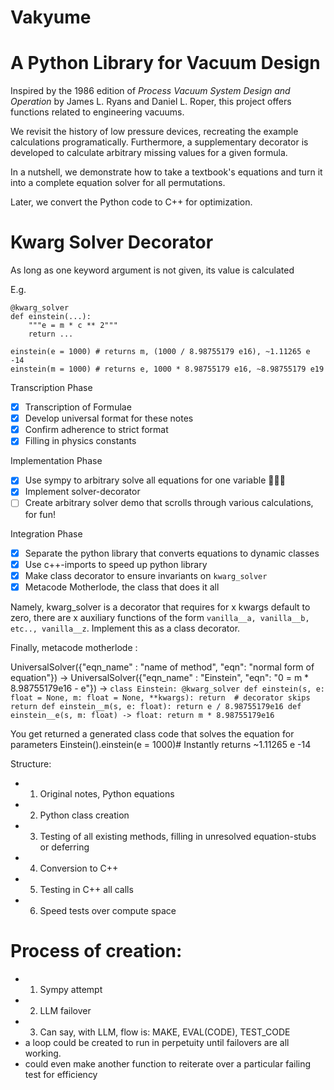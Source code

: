 # Vakyume
# A Python Library for Vacuum Design

Inspired by the 1986 edition of *Process Vacuum System Design and Operation* by James L. Ryans and Daniel L. Roper, this project offers functions related to engineering vacuums. 

We revisit the history of low pressure devices, recreating the example calculations programatically. Furthermore, a supplementary decorator is developed to calculate arbitrary missing values for a given formula. 

In a nutshell, we demonstrate how to take a textbook's equations and turn it into a complete equation solver for all permutations. 

Later, we convert the Python code to C++ for optimization.


# Kwarg Solver Decorator

As long as one keyword argument is not given, its value is calculated

E.g. 
```
@kwarg_solver
def einstein(...):
	"""e = m * c ** 2"""
	return ...

einstein(e = 1000) # returns m, (1000 / 8.98755179 e16), ~1.11265 e -14
einstein(m = 1000) # returns e, 1000 * 8.98755179 e16, ~8.98755179 e19
```

Transcription Phase
- [x] Transcription of Formulae
- [x] Develop universal format for these notes
- [x] Confirm adherence to strict format
- [x] Filling in physics constants

Implementation Phase
- [x] Use sympy to arbitrary solve all equations for one variable 🐍📐🎊
- [x] Implement solver-decorator
- [ ] Create arbitrary solver demo that scrolls through various calculations, for fun!

Integration Phase
- [x] Separate the python library that converts equations to dynamic classes
- [x] Use c++-imports to speed up python library
- [x] Make class decorator to ensure invariants on `kwarg_solver`
- [x] Metacode Motherlode, the class that does it all

Namely, kwarg_solver is a decorator that requires for x kwargs default to zero, there are x auxiliary functions of the form `vanilla__a, vanilla__b, etc.., vanilla__z`. Implement this as a class decorator. 

Finally, metacode motherlode : 

UniversalSolver({"eqn_name" : "name of method", "eqn": "normal form of equation"})
-> 
UniversalSolver({"eqn_name" : "Einstein", "eqn": "0 = m  * 8.98755179e16 - e"})
->
`
class Einstein:
    @kwarg_solver
    def einstein(s, e: float = None, m: float = None, **kwargs):
        return  # decorator skips return
    def einstein__m(s, e: float):
        return e / 8.98755179e16
    def einstein__e(s, m: float) -> float:
        return m * 8.98755179e16
`

You get returned a generated class code that solves the equation for parameters
Einstein().einstein(e = 1000)# Instantly returns ~1.11265 e -14

Structure:

- 1. Original notes, Python equations
- 2. Python class creation
- 3. Testing of all existing methods, filling in unresolved equation-stubs or deferring
- 4. Conversion to C++
- 5. Testing in C++ all calls
- 6. Speed tests over compute space

# Process of creation:
- 1. Sympy attempt
- 2. LLM failover
- 3. Can say, with LLM, flow is: MAKE, EVAL(CODE), TEST_CODE 
- a loop could be created to run in perpetuity until failovers are all working.
- could even make another function to reiterate over a particular failing test for efficiency